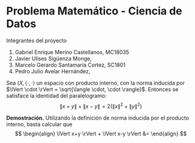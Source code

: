 # Problema Matemático - Ciencia de Datos

Integrantes del proyecto

1. Gabriel Enrique Merino Castellanos, MC18035 
2. Javier Ulises Sigüenza Monge, 
3. Marcelo Gerardo Santamaría Cortez, SC1801
4. Pedro Julio Avelar Hernández,

Sea $(X, \langle \cdot, \cdot \rangle$ un espacio con producto interno, con la norma inducida por $\lVert \cdot \rVert = \sqrt{\langle \cdot, \cdot \rangle}$. Entonces se satisface la identidad del paralelogramo: $$\lVert x+y \rVert + \lVert x-y \rVert = 2(\lVert x \rVert^2 + \lVert y \rVert^2)$$

**Demostración.** Utilizando la definición de norma inducida por el producto interno, basta calcular que 
$$
\begin{align}
\lVert x+y \rVert + \lVert x-y \rVert &=
\end{align}
$$
